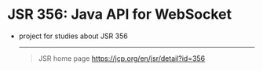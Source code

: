 JSR 356: Java API for WebSocket
============

* project for studies about JSR 356

  
  
   ---------------------------------------------------------------------------------------------------
    >  JSR home page https://jcp.org/en/jsr/detail?id=356
  


